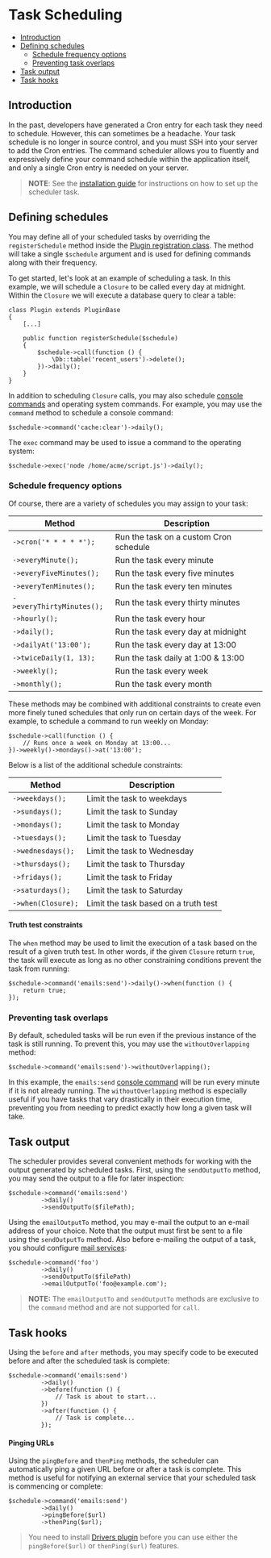 # Task Scheduling

- [Introduction](#introduction)
- [Defining schedules](#defining-schedules)
    - [Schedule frequency options](#schedule-frequency-options)
    - [Preventing task overlaps](#preventing-task-overlaps)
- [Task output](#task-output)
- [Task hooks](#task-hooks)

<a name="introduction"></a>
## Introduction

In the past, developers have generated a Cron entry for each task they need to schedule. However, this can sometimes be a headache. Your task schedule is no longer in source control, and you must SSH into your server to add the Cron entries. The command scheduler allows you to fluently and expressively define your command schedule within the application itself, and only a single Cron entry is needed on your server.

> **NOTE**: See the [installation guide](../setup/installation#crontab-setup) for instructions on how to set up the scheduler task.

<a name="defining-schedules"></a>
## Defining schedules

You may define all of your scheduled tasks by overriding the `registerSchedule` method inside the [Plugin registration class](registration#registration-file). The method will take a single `$schedule` argument and is used for defining commands along with their frequency.

To get started, let's look at an example of scheduling a task. In this example, we will schedule a `Closure` to be called every day at midnight. Within the `Closure` we will execute a database query to clear a table:

    class Plugin extends PluginBase
    {
        [...]

        public function registerSchedule($schedule)
        {
            $schedule->call(function () {
                \Db::table('recent_users')->delete();
            })->daily();
        }
    }

In addition to scheduling `Closure` calls, you may also schedule [console commands](../console/commands) and operating system commands. For example, you may use the `command` method to schedule a console command:

    $schedule->command('cache:clear')->daily();

The `exec` command may be used to issue a command to the operating system:

    $schedule->exec('node /home/acme/script.js')->daily();

<a name="schedule-frequency-options"></a>
### Schedule frequency options

Of course, there are a variety of schedules you may assign to your task:

Method  | Description
------------- | -------------
`->cron('* * * * *');`  |  Run the task on a custom Cron schedule
`->everyMinute();`  |  Run the task every minute
`->everyFiveMinutes();`  |  Run the task every five minutes
`->everyTenMinutes();`  |  Run the task every ten minutes
`->everyThirtyMinutes();`  |  Run the task every thirty minutes
`->hourly();`  |  Run the task every hour
`->daily();`  |  Run the task every day at midnight
`->dailyAt('13:00');`  |  Run the task every day at 13:00
`->twiceDaily(1, 13);`  |  Run the task daily at 1:00 & 13:00
`->weekly();`  |  Run the task every week
`->monthly();`  |  Run the task every month

These methods may be combined with additional constraints to create even more finely tuned schedules that only run on certain days of the week. For example, to schedule a command to run weekly on Monday:

    $schedule->call(function () {
        // Runs once a week on Monday at 13:00...
    })->weekly()->mondays()->at('13:00');

Below is a list of the additional schedule constraints:

Method  | Description
------------- | -------------
`->weekdays();`  |  Limit the task to weekdays
`->sundays();`  |  Limit the task to Sunday
`->mondays();`  |  Limit the task to Monday
`->tuesdays();`  |  Limit the task to Tuesday
`->wednesdays();`  |  Limit the task to Wednesday
`->thursdays();`  |  Limit the task to Thursday
`->fridays();`  |  Limit the task to Friday
`->saturdays();`  |  Limit the task to Saturday
`->when(Closure);`  |  Limit the task based on a truth test

#### Truth test constraints

The `when` method may be used to limit the execution of a task based on the result of a given truth test. In other words, if the given `Closure` return `true`, the task will execute as long as no other constraining conditions prevent the task from running:

    $schedule->command('emails:send')->daily()->when(function () {
        return true;
    });

<a name="preventing-task-overlaps"></a>
### Preventing task overlaps

By default, scheduled tasks will be run even if the previous instance of the task is still running. To prevent this, you may use the `withoutOverlapping` method:

    $schedule->command('emails:send')->withoutOverlapping();

In this example, the `emails:send` [console command](../console/commands) will be run every minute if it is not already running. The `withoutOverlapping` method is especially useful if you have tasks that vary drastically in their execution time, preventing you from needing to predict exactly how long a given task will take.

<a name="task-output"></a>
## Task output

The scheduler provides several convenient methods for working with the output generated by scheduled tasks. First, using the `sendOutputTo` method, you may send the output to a file for later inspection:

    $schedule->command('emails:send')
             ->daily()
             ->sendOutputTo($filePath);

Using the `emailOutputTo` method, you may e-mail the output to an e-mail address of your choice. Note that the output must first be sent to a file using the `sendOutputTo` method. Also before e-mailing the output of a task, you should configure [mail services](../services/mail):

    $schedule->command('foo')
             ->daily()
             ->sendOutputTo($filePath)
             ->emailOutputTo('foo@example.com');

> **NOTE:** The `emailOutputTo` and `sendOutputTo` methods are exclusive to the `command` method and are not supported for `call`.

<a name="task-hooks"></a>
## Task hooks

Using the `before` and `after` methods, you may specify code to be executed before and after the scheduled task is complete:

    $schedule->command('emails:send')
             ->daily()
             ->before(function () {
                 // Task is about to start...
             })
             ->after(function () {
                 // Task is complete...
             });

#### Pinging URLs

Using the `pingBefore` and `thenPing` methods, the scheduler can automatically ping a given URL before or after a task is complete. This method is useful for notifying an external service that your scheduled task is commencing or complete:

    $schedule->command('emails:send')
             ->daily()
             ->pingBefore($url)
             ->thenPing($url);

> You need to install [Drivers plugin](http://wintercms.com/plugin/winter-drivers) before you can use either the `pingBefore($url)` or `thenPing($url)` features.
